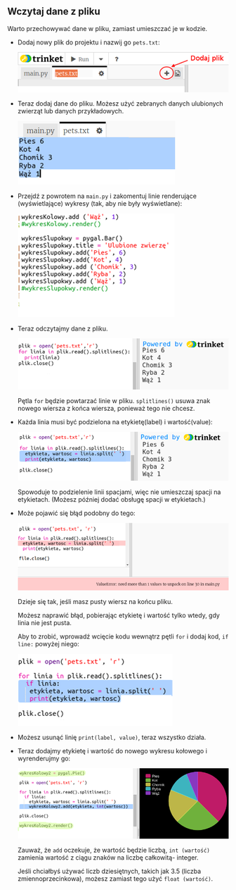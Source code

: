 ## Wczytaj dane z pliku

Warto przechowywać dane w pliku, zamiast umieszczać je w kodzie.

+ Dodaj nowy plik do projektu i nazwij go `pets.txt`:
    
    ![zrzut ekranu](images/pets-file.png)

+ Teraz dodaj dane do pliku. Możesz użyć zebranych danych ulubionych zwierząt lub danych przykładowych.
    
    ![zrzut ekranu](images/pets-data.png)

+ Przejdź z powrotem na `main.py` i zakomentuj linie renderujące (wyświetlające) wykresy (tak, aby nie były wyświetlane):
    
    ![zrzut ekranu](images/pets-comment.png)

+ Teraz odczytajmy dane z pliku.
    
    ![zrzut ekranu](images/pets-read.png)
    
    Pętla `for` będzie powtarzać linie w pliku. `splitlines()` usuwa znak nowego wiersza z końca wiersza, ponieważ tego nie chcesz.

+ Każda linia musi być podzielona na etykietę(label) i wartość(value):
    
    ![zrzut ekranu](images/pets-split.png)
    
    Spowoduje to podzielenie linii spacjami, więc nie umieszczaj spacji na etykietach. (Możesz później dodać obsługę spacji w etykietach.)

+ Może pojawić się błąd podobny do tego:
    
    ![zrzut ekranu](images/pets-error.png)
    
    Dzieje się tak, jeśli masz pusty wiersz na końcu pliku.
    
    Możesz naprawić błąd, pobierając etykietę i wartość tylko wtedy, gdy linia nie jest pusta.
    
    Aby to zrobić, wprowadź wcięcie kodu wewnątrz pętli `for` i dodaj kod, `if line:` powyżej niego:
    
    ![zrzut ekranu](images/pets-fix.png)

+ Możesz usunąć linię `print(label, value)`, teraz wszystko działa.

+ Teraz dodajmy etykietę i wartość do nowego wykresu kołowego i wyrenderujmy go:
    
    ![zrzut ekranu](images/pets-pie2.png)
    
    Zauważ, że `add` oczekuje, że wartość będzie liczbą, `int (wartość)` zamienia wartość z ciągu znaków na liczbę całkowitą- integer.
    
    Jeśli chciałbyś używać liczb dziesiętnych, takich jak 3.5 (liczba zmiennoprzecinkowa), możesz zamiast tego użyć `float (wartość)`.